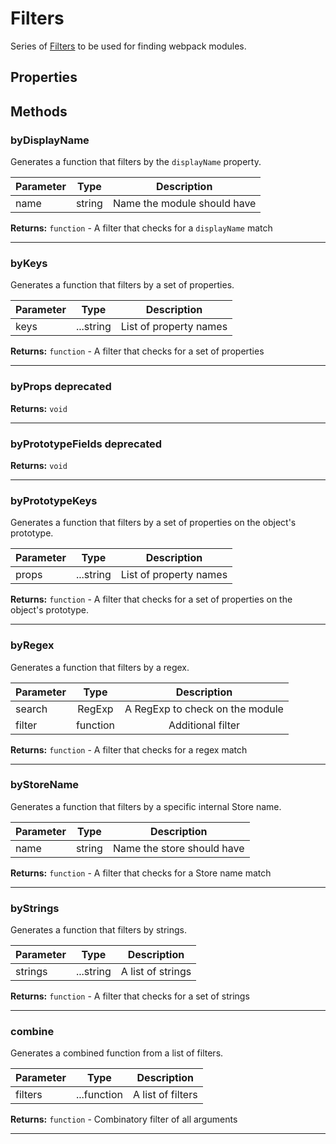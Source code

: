 # Filters

Series of [Filters](./filters) to be used for finding webpack modules.

## Properties



## Methods

### byDisplayName
Generates a function that filters by the `displayName` property.

| Parameter |  Type  |       Description      |
|:----------|:------:|:----------------------:|
name|string|Name the module should have

**Returns:** `function` - A filter that checks for a `displayName` match
___

### byKeys
Generates a function that filters by a set of properties.

| Parameter |  Type  |       Description      |
|:----------|:------:|:----------------------:|
keys|...string|List of property names

**Returns:** `function` - A filter that checks for a set of properties
___

### byProps <Badge type="danger">deprecated</Badge>



**Returns:** `void`
___

### byPrototypeFields <Badge type="danger">deprecated</Badge>



**Returns:** `void`
___

### byPrototypeKeys
Generates a function that filters by a set of properties on the object's prototype.

| Parameter |  Type  |       Description      |
|:----------|:------:|:----------------------:|
props|...string|List of property names

**Returns:** `function` - A filter that checks for a set of properties on the object's prototype.
___

### byRegex
Generates a function that filters by a regex.

| Parameter |  Type  |       Description      |
|:----------|:------:|:----------------------:|
search|RegExp|A RegExp to check on the module
filter|function|Additional filter

**Returns:** `function` - A filter that checks for a regex match
___

### byStoreName
Generates a function that filters by a specific internal Store name.

| Parameter |  Type  |       Description      |
|:----------|:------:|:----------------------:|
name|string|Name the store should have

**Returns:** `function` - A filter that checks for a Store name match
___

### byStrings
Generates a function that filters by strings.

| Parameter |  Type  |       Description      |
|:----------|:------:|:----------------------:|
strings|...string|A list of strings

**Returns:** `function` - A filter that checks for a set of strings
___

### combine
Generates a combined function from a list of filters.

| Parameter |  Type  |       Description      |
|:----------|:------:|:----------------------:|
filters|...function|A list of filters

**Returns:** `function` - Combinatory filter of all arguments
___

